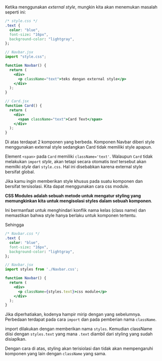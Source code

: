 Ketika menggunakan _external style_, mungkin kita akan menemukan masalah seperti ini:

```css
/* style.css */
.text {
  color: "blue",
  font-size: "16px",
  background-color: "lightgray",
};
```
```jsx
// Navbar.jsx
import "style.css";

function Navbar() {
  return (
    <div>
      <p className="text">teks dengan external style</p>
    </div>
  );
}
```
```jsx
// Card.jsx
function Card() {
  return (
    <div>
      <span className="text">Card Text</span>
    </div>
  );
}
```
Di atas terdapat 2 komponen yang berbeda. Komponen Navbar diberi style menggunakan external style sedangkan Card tidak memiliki style apapun.

Element `<span>` pada `Card` memiliki `className='text'`. Walaupun `Card` tidak melakukan `import` _style_, akan tetapi secara otomatis _text_ tersebut akan memilki _style_ dari `style.css`. Hal ini disebabkan karena external style bersifat global. 

Jika kamu ingin memberikan style khusus pada suatu komponen dan bersifat tersisolasi. Kita dapat menggunakan cara css module.

**CSS Modules adalah sebuah metode untuk mengatur styling yang memungkinkan kita untuk mengisolasi styles dalam sebuah komponen**. 

Ini bermanfaat untuk menghindari konflik nama kelas (class name) dan memastikan bahwa style hanya berlaku untuk komponen tertentu.

Sehingga 
```css
/* Navbar.css */
.text {
  color: "blue",
  font-size: "16px",
  background-color: "lightgray",
};
```
```jsx
// Navbar.jsx
import styles from './Navbar.css';

function Navbar() {
  return (
    <div>
      <p className={styles.text}>css module</p>
    </div>
  );
}
```

Jika diperhatiakan, kodenya hampir mirip dengan yang sebelumnya. Perbedaan terdapat pada cara `import` dan pada pemberian nama `className`.

import dilakukan dengan memberikan nama `styles`. Kemudian className diisi dengan `styles.text` yang mana `.text` diambil dari styling yang sudah disiaplkan. 

Dengan cara di atas, styling akan terisiolasi dan tidak akan mempengaruhi komponen yang lain dengan `className` yang sama.
